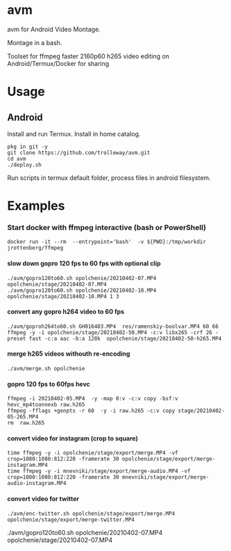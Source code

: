 # avm
avm for Android Video Montage. 

Montage in a bash.

Toolset for ffmpeg faster 2160p60 h265 video editing on Android/Termux/Docker for sharing

# Usage

## Android
Install and run Termux. Install in home catalog. 

```
pkg in git -y
git clone https://github.com/trolleway/avm.git
cd avm
./deploy.sh
```


Run scripts in termux default folder,
process files in android filesystem.

# Examples


### Start docker with ffmpeg interactive (bash or PowerShell) 
```
docker run -it --rm  --entrypoint='bash'  -v ${PWD}:/tmp/workdir  jrottenberg/ffmpeg  
```
#### slow down gopro 120 fps to 60 fps with optional clip
```
./avm/gopro120to60.sh opolchenie/20210402-07.MP4  opolchenie/stage/20210402-07.MP4
./avm/gopro120to60.sh opolchenie/20210402-10.MP4  opolchenie/stage/20210402-10.MP4 1 3
```

#### convert any gopro h264 video to 60 fps 
```
./avm/goproh264to60.sh GH016403.MP4  res/ramenskiy-boolvar.MP4 60 66
ffmpeg -y -i opolchenie/stage/20210402-50.MP4 -c:v libx265 -crf 26 -preset fast -c:a aac -b:a 128k  opolchenie/stage/20210402-50-h265.MP4 
```

#### merge h265 videos withouth re-encoding
```
./avm/merge.sh opolchenie
```

#### gopro 120 fps to 60fps  hevc
```
ffmpeg -i 20210402-05.MP4  -y -map 0:v -c:v copy -bsf:v  hevc_mp4toannexb raw.h265
ffmpeg -fflags +genpts -r 60  -y -i raw.h265 -c:v copy stage/20210402-05-265.MP4
rm  raw.h265
```

#### convert video for instagram (crop to square)
```
time ffmpeg -y -i opolchenie/stage/export/merge.MP4 -vf crop=1080:1080:812:220 -framerate 30 opolchenie/stage/export/merge-instagram.MP4
time ffmpeg -y -i mnevniki/stage/export/merge-audio.MP4 -vf crop=1080:1080:812:220 -framerate 30 mnevniki/stage/export/merge-audio-instagram.MP4
```

#### convert video for twitter
```
./avm/enc-twitter.sh opolchenie/stage/export/merge.MP4  opolchenie/stage/export/merge-twitter.MP4
```

./avm/gopro120to60.sh opolchenie/20210402-07.MP4  opolchenie/stage/20210402-07.MP4

